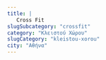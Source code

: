 ```yaml
---
title: |
   Cross Fit
slugSubcategory: "crossfit"
category: "Κλειστού Χώρου"
slugCategory: "kleistou-xorou"
city: "Αθήνα"
---
```


